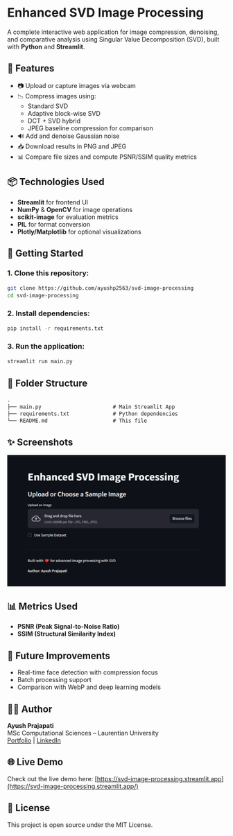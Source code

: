 # Enhanced SVD Image Processing

A complete interactive web application for image compression, denoising, and comparative analysis using Singular Value Decomposition (SVD), built with **Python** and **Streamlit**.

## 🔧 Features
- 📷 Upload or capture images via webcam
- 📉 Compress images using:
  - Standard SVD
  - Adaptive block-wise SVD
  - DCT + SVD hybrid
  - JPEG baseline compression for comparison
- 🔊 Add and denoise Gaussian noise
- 📥 Download results in PNG and JPEG
- 📊 Compare file sizes and compute PSNR/SSIM quality metrics

## 📦 Technologies Used
- **Streamlit** for frontend UI
- **NumPy** & **OpenCV** for image operations
- **scikit-image** for evaluation metrics
- **PIL** for format conversion
- **Plotly/Matplotlib** for optional visualizations

## 🚀 Getting Started
### 1. Clone this repository:
```bash
git clone https://github.com/ayushp2563/svd-image-processing
cd svd-image-processing
```

### 2. Install dependencies:
```bash
pip install -r requirements.txt
```

### 3. Run the application:
```bash
streamlit run main.py
```

## 📁 Folder Structure
```
.
├── main.py                       # Main Streamlit App
├── requirements.txt              # Python dependencies
└── README.md                     # This file
```

## ✨ Screenshots
![UI Screenshot](assets/ui_demo.png)

## 📊 Metrics Used
- **PSNR (Peak Signal-to-Noise Ratio)**
- **SSIM (Structural Similarity Index)**

## 🔮 Future Improvements
- Real-time face detection with compression focus
- Batch processing support
- Comparison with WebP and deep learning models

## 👨‍💻 Author
**Ayush Prajapati**  
MSc Computational Sciences – Laurentian University  
[Portfolio](https://prajapatiayush.vercel.app/) | [LinkedIn](https://linkedin.com/in/ayush-p-prajapati)

## 🌐 Live Demo
Check out the live demo here: [https://svd-image-processing.streamlit.app](https://svd-image-processing.streamlit.app/)

## 📜 License
This project is open source under the MIT License.

